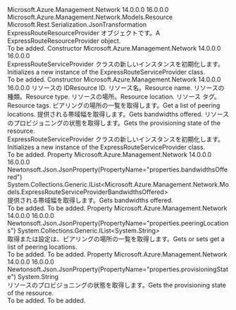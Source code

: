 <Type Name="ExpressRouteServiceProvider" FullName="Microsoft.Azure.Management.Network.Models.ExpressRouteServiceProvider">
  <TypeSignature Language="C#" Value="public class ExpressRouteServiceProvider : Microsoft.Azure.Management.Network.Models.Resource" />
  <TypeSignature Language="ILAsm" Value=".class public auto ansi beforefieldinit ExpressRouteServiceProvider extends Microsoft.Azure.Management.Network.Models.Resource" />
  <TypeSignature Language="DocId" Value="T:Microsoft.Azure.Management.Network.Models.ExpressRouteServiceProvider" />
  <TypeSignature Language="VB.NET" Value="Public Class ExpressRouteServiceProvider&#xA;Inherits Resource" />
  <TypeSignature Language="F#" Value="type ExpressRouteServiceProvider = class&#xA;    inherit Resource" />
  <AssemblyInfo>
    <AssemblyName>Microsoft.Azure.Management.Network</AssemblyName>
    <AssemblyVersion>14.0.0.0</AssemblyVersion>
    <AssemblyVersion>16.0.0.0</AssemblyVersion>
  </AssemblyInfo>
  <Base>
    <BaseTypeName>Microsoft.Azure.Management.Network.Models.Resource</BaseTypeName>
  </Base>
  <Interfaces />
  <Attributes>
    <Attribute>
      <AttributeName>Microsoft.Rest.Serialization.JsonTransformation</AttributeName>
    </Attribute>
  </Attributes>
  <Docs>
    <summary>
            <span data-ttu-id="b87e3-101">ExpressRouteResourceProvider オブジェクトです。</span><span class="sxs-lookup"><span data-stu-id="b87e3-101">A ExpressRouteResourceProvider object.</span></span>
            </summary>
    <remarks>To be added.</remarks>
  </Docs>
  <Members>
    <Member MemberName=".ctor">
      <MemberSignature Language="C#" Value="public ExpressRouteServiceProvider ();" />
      <MemberSignature Language="ILAsm" Value=".method public hidebysig specialname rtspecialname instance void .ctor() cil managed" />
      <MemberSignature Language="DocId" Value="M:Microsoft.Azure.Management.Network.Models.ExpressRouteServiceProvider.#ctor" />
      <MemberSignature Language="VB.NET" Value="Public Sub New ()" />
      <MemberType>Constructor</MemberType>
      <AssemblyInfo>
        <AssemblyName>Microsoft.Azure.Management.Network</AssemblyName>
        <AssemblyVersion>14.0.0.0</AssemblyVersion>
        <AssemblyVersion>16.0.0.0</AssemblyVersion>
      </AssemblyInfo>
      <Parameters />
      <Docs>
        <summary>
            <span data-ttu-id="b87e3-102">ExpressRouteServiceProvider クラスの新しいインスタンスを初期化します。</span><span class="sxs-lookup"><span data-stu-id="b87e3-102">Initializes a new instance of the ExpressRouteServiceProvider class.</span></span>
            </summary>
        <remarks>To be added.</remarks>
      </Docs>
    </Member>
    <Member MemberName=".ctor">
      <MemberSignature Language="C#" Value="public ExpressRouteServiceProvider (string id = null, string name = null, string type = null, string location = null, System.Collections.Generic.IDictionary&lt;string,string&gt; tags = null, System.Collections.Generic.IList&lt;string&gt; peeringLocations = null, System.Collections.Generic.IList&lt;Microsoft.Azure.Management.Network.Models.ExpressRouteServiceProviderBandwidthsOffered&gt; bandwidthsOffered = null, string provisioningState = null);" />
      <MemberSignature Language="ILAsm" Value=".method public hidebysig specialname rtspecialname instance void .ctor(string id, string name, string type, string location, class System.Collections.Generic.IDictionary`2&lt;string, string&gt; tags, class System.Collections.Generic.IList`1&lt;string&gt; peeringLocations, class System.Collections.Generic.IList`1&lt;class Microsoft.Azure.Management.Network.Models.ExpressRouteServiceProviderBandwidthsOffered&gt; bandwidthsOffered, string provisioningState) cil managed" />
      <MemberSignature Language="DocId" Value="M:Microsoft.Azure.Management.Network.Models.ExpressRouteServiceProvider.#ctor(System.String,System.String,System.String,System.String,System.Collections.Generic.IDictionary{System.String,System.String},System.Collections.Generic.IList{System.String},System.Collections.Generic.IList{Microsoft.Azure.Management.Network.Models.ExpressRouteServiceProviderBandwidthsOffered},System.String)" />
      <MemberSignature Language="VB.NET" Value="Public Sub New (Optional id As String = null, Optional name As String = null, Optional type As String = null, Optional location As String = null, Optional tags As IDictionary(Of String, String) = null, Optional peeringLocations As IList(Of String) = null, Optional bandwidthsOffered As IList(Of ExpressRouteServiceProviderBandwidthsOffered) = null, Optional provisioningState As String = null)" />
      <MemberSignature Language="F#" Value="new Microsoft.Azure.Management.Network.Models.ExpressRouteServiceProvider : string * string * string * string * System.Collections.Generic.IDictionary&lt;string, string&gt; * System.Collections.Generic.IList&lt;string&gt; * System.Collections.Generic.IList&lt;Microsoft.Azure.Management.Network.Models.ExpressRouteServiceProviderBandwidthsOffered&gt; * string -&gt; Microsoft.Azure.Management.Network.Models.ExpressRouteServiceProvider" Usage="new Microsoft.Azure.Management.Network.Models.ExpressRouteServiceProvider (id, name, type, location, tags, peeringLocations, bandwidthsOffered, provisioningState)" />
      <MemberType>Constructor</MemberType>
      <AssemblyInfo>
        <AssemblyName>Microsoft.Azure.Management.Network</AssemblyName>
        <AssemblyVersion>14.0.0.0</AssemblyVersion>
        <AssemblyVersion>16.0.0.0</AssemblyVersion>
      </AssemblyInfo>
      <Parameters>
        <Parameter Name="id" Type="System.String" />
        <Parameter Name="name" Type="System.String" />
        <Parameter Name="type" Type="System.String" />
        <Parameter Name="location" Type="System.String" />
        <Parameter Name="tags" Type="System.Collections.Generic.IDictionary&lt;System.String,System.String&gt;" />
        <Parameter Name="peeringLocations" Type="System.Collections.Generic.IList&lt;System.String&gt;" />
        <Parameter Name="bandwidthsOffered" Type="System.Collections.Generic.IList&lt;Microsoft.Azure.Management.Network.Models.ExpressRouteServiceProviderBandwidthsOffered&gt;" />
        <Parameter Name="provisioningState" Type="System.String" />
      </Parameters>
      <Docs>
        <param name="id"><span data-ttu-id="b87e3-103">リソースの ID</span><span class="sxs-lookup"><span data-stu-id="b87e3-103">Resource ID.</span></span></param>
        <param name="name"><span data-ttu-id="b87e3-104">リソース名。</span><span class="sxs-lookup"><span data-stu-id="b87e3-104">Resource name.</span></span></param>
        <param name="type"><span data-ttu-id="b87e3-105">リソースの種類。</span><span class="sxs-lookup"><span data-stu-id="b87e3-105">Resource type.</span></span></param>
        <param name="location"><span data-ttu-id="b87e3-106">リソースの場所。</span><span class="sxs-lookup"><span data-stu-id="b87e3-106">Resource location.</span></span></param>
        <param name="tags"><span data-ttu-id="b87e3-107">リソース タグ。</span><span class="sxs-lookup"><span data-stu-id="b87e3-107">Resource tags.</span></span></param>
        <param name="peeringLocations"><span data-ttu-id="b87e3-108">ピアリングの場所の一覧を取得します。</span><span class="sxs-lookup"><span data-stu-id="b87e3-108">Get a list of peering locations.</span></span></param>
        <param name="bandwidthsOffered"><span data-ttu-id="b87e3-109">提供される帯域幅を取得します。</span><span class="sxs-lookup"><span data-stu-id="b87e3-109">Gets bandwidths offered.</span></span></param>
        <param name="provisioningState"><span data-ttu-id="b87e3-110">リソースのプロビジョニングの状態を取得します。</span><span class="sxs-lookup"><span data-stu-id="b87e3-110">Gets the provisioning state of the resource.</span></span></param>
        <summary>
            <span data-ttu-id="b87e3-111">ExpressRouteServiceProvider クラスの新しいインスタンスを初期化します。</span><span class="sxs-lookup"><span data-stu-id="b87e3-111">Initializes a new instance of the ExpressRouteServiceProvider class.</span></span>
            </summary>
        <remarks>To be added.</remarks>
      </Docs>
    </Member>
    <Member MemberName="BandwidthsOffered">
      <MemberSignature Language="C#" Value="public System.Collections.Generic.IList&lt;Microsoft.Azure.Management.Network.Models.ExpressRouteServiceProviderBandwidthsOffered&gt; BandwidthsOffered { get; set; }" />
      <MemberSignature Language="ILAsm" Value=".property instance class System.Collections.Generic.IList`1&lt;class Microsoft.Azure.Management.Network.Models.ExpressRouteServiceProviderBandwidthsOffered&gt; BandwidthsOffered" />
      <MemberSignature Language="DocId" Value="P:Microsoft.Azure.Management.Network.Models.ExpressRouteServiceProvider.BandwidthsOffered" />
      <MemberSignature Language="VB.NET" Value="Public Property BandwidthsOffered As IList(Of ExpressRouteServiceProviderBandwidthsOffered)" />
      <MemberSignature Language="F#" Value="member this.BandwidthsOffered : System.Collections.Generic.IList&lt;Microsoft.Azure.Management.Network.Models.ExpressRouteServiceProviderBandwidthsOffered&gt; with get, set" Usage="Microsoft.Azure.Management.Network.Models.ExpressRouteServiceProvider.BandwidthsOffered" />
      <MemberType>Property</MemberType>
      <AssemblyInfo>
        <AssemblyName>Microsoft.Azure.Management.Network</AssemblyName>
        <AssemblyVersion>14.0.0.0</AssemblyVersion>
        <AssemblyVersion>16.0.0.0</AssemblyVersion>
      </AssemblyInfo>
      <Attributes>
        <Attribute>
          <AttributeName>Newtonsoft.Json.JsonProperty(PropertyName="properties.bandwidthsOffered")</AttributeName>
        </Attribute>
      </Attributes>
      <ReturnValue>
        <ReturnType>System.Collections.Generic.IList&lt;Microsoft.Azure.Management.Network.Models.ExpressRouteServiceProviderBandwidthsOffered&gt;</ReturnType>
      </ReturnValue>
      <Docs>
        <summary>
            <span data-ttu-id="b87e3-112">提供される帯域幅を取得します。</span><span class="sxs-lookup"><span data-stu-id="b87e3-112">Gets bandwidths offered.</span></span>
            </summary>
        <value>To be added.</value>
        <remarks>To be added.</remarks>
      </Docs>
    </Member>
    <Member MemberName="PeeringLocations">
      <MemberSignature Language="C#" Value="public System.Collections.Generic.IList&lt;string&gt; PeeringLocations { get; set; }" />
      <MemberSignature Language="ILAsm" Value=".property instance class System.Collections.Generic.IList`1&lt;string&gt; PeeringLocations" />
      <MemberSignature Language="DocId" Value="P:Microsoft.Azure.Management.Network.Models.ExpressRouteServiceProvider.PeeringLocations" />
      <MemberSignature Language="VB.NET" Value="Public Property PeeringLocations As IList(Of String)" />
      <MemberSignature Language="F#" Value="member this.PeeringLocations : System.Collections.Generic.IList&lt;string&gt; with get, set" Usage="Microsoft.Azure.Management.Network.Models.ExpressRouteServiceProvider.PeeringLocations" />
      <MemberType>Property</MemberType>
      <AssemblyInfo>
        <AssemblyName>Microsoft.Azure.Management.Network</AssemblyName>
        <AssemblyVersion>14.0.0.0</AssemblyVersion>
        <AssemblyVersion>16.0.0.0</AssemblyVersion>
      </AssemblyInfo>
      <Attributes>
        <Attribute>
          <AttributeName>Newtonsoft.Json.JsonProperty(PropertyName="properties.peeringLocations")</AttributeName>
        </Attribute>
      </Attributes>
      <ReturnValue>
        <ReturnType>System.Collections.Generic.IList&lt;System.String&gt;</ReturnType>
      </ReturnValue>
      <Docs>
        <summary>
            <span data-ttu-id="b87e3-113">取得または設定は、ピアリングの場所の一覧を取得します。</span><span class="sxs-lookup"><span data-stu-id="b87e3-113">Gets or sets get a list of peering locations.</span></span>
            </summary>
        <value>To be added.</value>
        <remarks>To be added.</remarks>
      </Docs>
    </Member>
    <Member MemberName="ProvisioningState">
      <MemberSignature Language="C#" Value="public string ProvisioningState { get; set; }" />
      <MemberSignature Language="ILAsm" Value=".property instance string ProvisioningState" />
      <MemberSignature Language="DocId" Value="P:Microsoft.Azure.Management.Network.Models.ExpressRouteServiceProvider.ProvisioningState" />
      <MemberSignature Language="VB.NET" Value="Public Property ProvisioningState As String" />
      <MemberSignature Language="F#" Value="member this.ProvisioningState : string with get, set" Usage="Microsoft.Azure.Management.Network.Models.ExpressRouteServiceProvider.ProvisioningState" />
      <MemberType>Property</MemberType>
      <AssemblyInfo>
        <AssemblyName>Microsoft.Azure.Management.Network</AssemblyName>
        <AssemblyVersion>14.0.0.0</AssemblyVersion>
        <AssemblyVersion>16.0.0.0</AssemblyVersion>
      </AssemblyInfo>
      <Attributes>
        <Attribute>
          <AttributeName>Newtonsoft.Json.JsonProperty(PropertyName="properties.provisioningState")</AttributeName>
        </Attribute>
      </Attributes>
      <ReturnValue>
        <ReturnType>System.String</ReturnType>
      </ReturnValue>
      <Docs>
        <summary>
            <span data-ttu-id="b87e3-114">リソースのプロビジョニングの状態を取得します。</span><span class="sxs-lookup"><span data-stu-id="b87e3-114">Gets the provisioning state of the resource.</span></span>
            </summary>
        <value>To be added.</value>
        <remarks>To be added.</remarks>
      </Docs>
    </Member>
  </Members>
</Type>